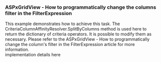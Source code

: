 <h3>ASPxGridView - How to programmatically change the columns filter in the FilterExpression</h3>
<div id="description">
This example demonstrates how to achieve this task. The CriteriaColumnAffinityResolver.SplitByColumns method is used here to return the dictionary of criteria operators. It is possible to modify them as necessary. Please refer to the ASPxGridView - How to programmatically change the column's filter in the FilterExpression article for more information.
</div>
<div id="implementation-details">
	implementation details here
</div>
